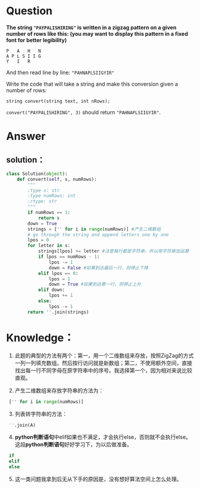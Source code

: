 # Question

**The string **`"PAYPALISHIRING"`** is written in a zigzag pattern on a given number of rows like this: \(you may want to display this pattern in a fixed font for better legibility\)**

```
P   A   H   N
A P L S I I G
Y   I   R
```

And then read line by line: `"PAHNAPLSIIGYIR"`

Write the code that will take a string and make this conversion given a number of rows:

```
string convert(string text, int nRows);
```

`convert("PAYPALISHIRING", 3)` should return `"PAHNAPLSIIGYIR"`.

# Answer

## solution：

```python
class Solution(object):
    def convert(self, s, numRows):
        """
        :type s: str
        :type numRows: int
        :rtype: str
        """
        if numRows == 1:
            return s
        down = True
        strings = ['' for i in range(numRows)] #产生二维数组
        # go through the string and append letters one by one
        lpos = 0
        for letter in s:
            strings[lpos] += letter #注意每行都是字符串，所以用字符串加运算
            if lpos == numRows - 1:
                lpos -= 1
                down = False #如果到达最后一行，则停止下降
            elif lpos == 0:
                lpos = 1
                down = True #如果到达第一行，则停止上升
            elif down:
                lpos += 1
            else:
                lpos -= 1
        return ''.join(strings)
```

# Knowledge：

1. 此题的典型的方法有两个：第一，用一个二维数组来存放，按照ZigZag的方式一列一列填充数组。然后按行访问就是新数组；第二，不使用额外空间，直接找出每一行不同字母在原字符串中的序号。我选择第一个，因为相对来说比较直观。

2. 产生二维数组来存放字符串的方法为：

  ```python
   ['' for i in range(numRows)]
  ```

3. 列表转字符串的方法：
  ```python
   ''.join(A)
  ```

4. **python判断语句**中elif如果也不满足，才会执行else，否则就不会执行else。这段**python判断语句**好好学习下，为以后做准备。
  ```python
   if
   elif
   else
  ```

5. 这一类问题我拿到后无从下手的原因是，没有想好算法空间上怎么处理。



